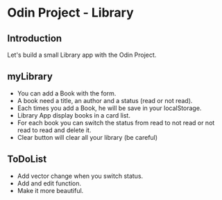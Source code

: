 # Odin Project - Library

## Introduction

Let's build a small Library app with the Odin Project.

## myLibrary

- You can add a Book with the form.
- A book need a title, an author and a status (read or not read).
- Each times you add a Book, he will be save in your localStorage.
- Library App display books in a card list.
- For each book you can switch the status from read to not read or not read to read and delete it.
- Clear button will clear all your library (be careful)

## ToDoList

- Add vector change when you switch status.
- Add and edit function.
- Make it more beautiful.
